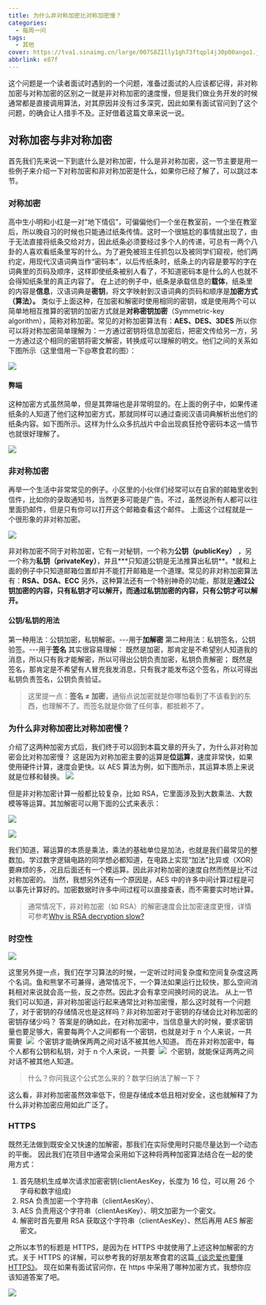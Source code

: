 ```yaml
---
title: 为什么非对称加密比对称加密慢？
categories:
  - 每周一问
tags:
  - 其他
cover: https://tva1.sinaimg.cn/large/007S8ZIlly1gh73ftqpl4j30p00ango1.jpg
abbrlink: e87f
---
```



这个问题是一个读者面试时遇到的一个问题，准备过面试的人应该都记得，非对称加密与对称加密的区别之一就是非对称加密的速度慢，但是我们做业务开发的时候通常都是直接调用算法，对其原因并没有过多深究，因此如果有面试官问到了这个问题，的确会让人措手不及。正好借着这篇文章来说一说。

## 对称加密与非对称加密

首先我们先来说一下到底什么是对称加密，什么是非对称加密，这一节主要是用一些例子来介绍一下对称加密和非对称加密是什么，如果你已经了解了，可以跳过本节。

### 对称加密

高中生小明和小红是一对“地下情侣”，可偏偏他们一个坐在教室前，一个坐在教室后，所以晚自习的时候也只能通过纸条传情。这时一个很尴尬的事情就出现了，由于无法直接将纸条交给对方，因此纸条必须要经过多个人的传递，可总有一两个八卦的人喜欢看纸条里写的什么。为了避免被班主任抓包以及被同学们窥视，他们两约定，用现代汉语词典当作“密码本”，以后传纸条时，纸条上的内容是要写的字在词典里的页码及顺序，这样即使纸条被别人看了，不知道密码本是什么的人也就不会得知纸条里的真正内容了。
在上述的例子中，纸条是承载信息的**载体**，纸条里的内容是**信息**，汉语词典是**密钥**，将文字映射到汉语词典的页码和顺序是**加密方式（算法）。**
类似于上面这种，在加密和解密时使用相同的密钥，或是使用两个可以简单地相互推算的密钥的加密方式就是**对称密钥加密**（Symmetric-key algorithm），简称对称加密。常见的对称加密算法有：**AES、DES、3DES**
所以你可以将对称加密简单理解为：一方通过密钥将信息加密后，把密文传给另一方，另一方通过这个相同的密钥将密文解密，转换成可以理解的明文。他们之间的关系如下图所示（这里借用一下@寒食君的图）：

![](https://tva1.sinaimg.cn/large/007S8ZIlgy1gibafkal10j30u009zdmo.jpg)



#### 弊端

这种加密方式虽然简单，但是其弊端也是非常明显的。在上面的例子中，如果传递纸条的人知道了他们这种加密方式，那就同样可以通过查阅汉语词典解析出他们的纸条内容。如下图所示。这样为什么众多抗战片中会出现疯狂抢夺密码本这一情节也就很好理解了。

![](https://tva1.sinaimg.cn/large/007S8ZIlgy1gibagjgbesj30u0084agn.jpg)

### 非对称加密

再举一个生活中非常常见的例子。小区里的小伙伴们经常可以在自家的邮箱里收到信件，比如你的录取通知书，当然更多可能是广告。不过，虽然说所有人都可以往里面扔邮件，但是只有你可以打开这个邮箱查看这个邮件。
上面这个过程就是一个很形象的非对称加密。

![](https://tva1.sinaimg.cn/large/007S8ZIlgy1gibah0moj8j317s0qa0we.jpg)

非对称加密不同于对称加密，它有一对秘钥，一个称为**公钥（publicKey）** ，另一个称为**私钥（privateKey）**，并且**\*只知道公钥是无法推算出私钥**。\*就和上面的例子中只知道邮箱位置却并不能打开邮箱是一个道理。常见的非对称加密算法有：**RSA、DSA、ECC**
另外，这种算法还有一个特别神奇的功能，那就是**通过公钥加密的内容，只有私钥才可以解开，而通过私钥加密的内容，只有公钥才可以解开。**

#### 公钥/私钥的用法

第一种用法：公钥加密，私钥解密。---用于**加解密**
第二种用法：私钥签名，公钥验签。---用于**签名**
其实很容易理解：
既然是加密，那肯定是不希望别人知道我的消息，所以只有我才能解密，所以可得出公钥负责加密，私钥负责解密；
既然是签名，那肯定是不希望有人冒充我发消息，只有我才能发布这个签名，所以可得出私钥负责签名，公钥负责验证。

> 这里提一点：**签名 ≠ 加密**，通俗点说加密就是你哪怕看到了不该看到的东西，也理解不了。而签名就是你做了任何事，都抵赖不了。

### 为什么非对称加密比对称加密慢？

介绍了这两种加密方式后，我们终于可以回到本篇文章的开头了，为什么非对称加密会比对称加密慢？
这是因为对称加密主要的运算是**位运算**，速度非常快，如果使用硬件计算，速度会更快。以 AES 算法为例，如下图所示，其运算本质上来说就是位移和替换。
![](https://tva1.sinaimg.cn/large/007S8ZIlgy1gibahgqfvdj30u013ik3l.jpg)

但是非对称加密计算一般都比较复杂，比如 RSA，它里面涉及到大数乘法、大数模等等运算。其加解密可以用下面的公式来表示：

![](https://tva1.sinaimg.cn/large/007S8ZIlgy1gibaik391mj30d802yweh.jpg)

![](https://tva1.sinaimg.cn/large/007S8ZIlgy1gibaj2ppz9j30cs03e0sq.jpg)

我们知道，幂运算的本质是乘法，乘法的基础单位是加法，也就是我们最常见的整数加。学过数字逻辑电路的同学想必都知道，在电路上实现“加法”比异或（XOR）要麻烦的多，况且后面还有一个模运算。因此非对称加密的速度自然而然是比不过对称加密的。
当然，我想另外还有一个原因是，AES 中的许多中间计算过程是可以事先计算好的。加密数据时许多中间过程可以直接查表，而不需要实时地计算。

> 通常情况下，非对称加密（如 RSA）的解密速度会比加密速度更慢，详情可参考[Why is RSA decryption slow?](https://security.stackexchange.com/questions/57205/why-is-rsa-decryption-slow)

### 时空性

![](https://tva1.sinaimg.cn/large/007S8ZIlgy1gibajih78pj30e80dptgl.jpg)

这里另外提一点，我们在学习算法的时候，一定听过时间复杂度和空间复杂度这两个名词。鱼和熊掌不可兼得，通常情况下，一个算法如果运行比较快，那么空间消耗相对来说就会高一些，反之亦然。因此才会有拿空间换时间的说法。
从上一节我们可以知道，非对称加密运行起来通常比对称加密慢，那么这时就有一个问题了，对于密钥的存储情况也是这样吗？非对称加密对于密钥的存储会比对称加密的密钥存储少吗？
答案是的确如此，在对称加密中，当信息量大的时候，要求密钥量也要足够大，需要每两个人之间都有一个密钥，也就是对于 n 个人来说，一共需要  ![](https://cdn.nlark.com/yuque/0/2020/svg/1711761/1595323641496-a3382868-b282-4a6c-ba51-043a73d96cb0.svg#align=left&display=inline&height=23&margin=%5Bobject%20Object%5D&originHeight=23&originWidth=87&size=0&status=done&style=none&width=87)  个密钥才能确保两两之间对话不被其他人知道。
而在非对称加密中，每个人都有公钥和私钥，对于 n 个人来说，一共要  ![](https://cdn.nlark.com/yuque/0/2020/svg/1711761/1595323676761-41e181eb-b73e-4f53-a7ee-aab16368cec3.svg#align=left&display=inline&height=17&margin=%5Bobject%20Object%5D&originHeight=17&originWidth=20&size=0&status=done&style=none&width=20)  个密钥，就能保证两两之间对话不被其他人知道。

> 什么？你问我这个公式怎么来的？数学归纳法了解一下？

这么看，非对称加密虽然效率低下，但是存储成本低且相对安全，这也就解释了为什么非对称加密应用如此广泛了。

### HTTPS

既然无法做到既安全又快速的加解密，那我们在实际使用时只能尽量达到一个动态的平衡。
因此我们在项目中通常会采用如下这种将两种加密算法结合在一起的使用方式：

1. 首先随机生成单次请求加密密钥(clientAesKey，长度为 16 位，可以用 26 个字母和数字组成)
1. RSA 负责加密一个字符串（clientAesKey）、
1. AES 负责用这个字符串（clientAesKey）、明文加密为一个密文。
1. 解密时首先要用 RSA 获取这个字符串（clientAesKey）、然后再用 AES 解密密文。

之所以本节的标题是 HTTPS，是因为在 HTTPS 中就使用了上述这种加解密的方式。关于 HTTPS 的详解，可以参考我的好朋友寒食君的这篇[《谈恋爱也要懂 HTTPS》](https://juejin.im/post/5be66e345188254b0917ede9)。
现在如果有面试官问你，在 https 中采用了哪种加密方式，我想你应该知道答案了吧。

![](https://tva1.sinaimg.cn/large/007S8ZIlgy1gibakqhxr3j30nn0fd1kx.jpg)